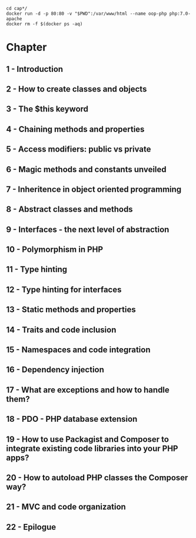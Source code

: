 ```
cd cap*/
docker run -d -p 80:80 -v "$PWD":/var/www/html --name oop-php php:7.0-apache
docker rm -f $(docker ps -aq)
```

# Chapter

## 1 - Introduction
## 2 - How to create classes and objects
## 3 - The $this keyword
## 4 - Chaining methods and properties
## 5 - Access modifiers: public vs private
## 6 - Magic methods and constants unveiled
## 7 - Inheritence in object oriented programming
## 8 - Abstract classes and methods
## 9 - Interfaces - the next level of abstraction
## 10 - Polymorphism in PHP
## 11 - Type hinting
## 12 - Type hinting for interfaces
## 13 - Static methods and properties
## 14 - Traits and code inclusion
## 15 - Namespaces and code integration
## 16 - Dependency injection
## 17 - What are exceptions and how to handle them?
## 18 - PDO - PHP database extension
## 19 - How to use Packagist and Composer to integrate existing code libraries into your PHP apps?
## 20 - How to autoload PHP classes the Composer way?
## 21 - MVC and code organization
## 22 - Epilogue